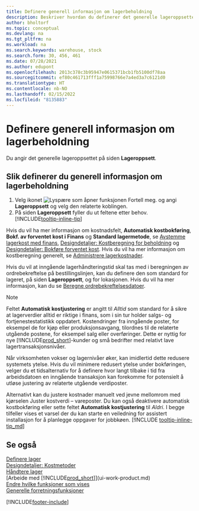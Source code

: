 ```yaml
---
title: Definere generell informasjon om lagerbeholdning
description: Beskriver hvordan du definerer det generelle lageroppsettet slik at du kan styre lageret og varene.
author: bholtorf
ms.topic: conceptual
ms.devlang: na
ms.tgt_pltfrm: na
ms.workload: na
ms.search.keywords: warehouse, stock
ms.search.form: 30, 456, 461
ms.date: 07/28/2021
ms.author: edupont
ms.openlocfilehash: 2013c378c3b95947e0615371bcb1fb5100df78aa
ms.sourcegitcommit: ef80c461713fff1a75998766e7a4ed3a7c6121d0
ms.translationtype: HT
ms.contentlocale: nb-NO
ms.lasthandoff: 02/15/2022
ms.locfileid: "8135883"
---
```

# <a name="set-up-general-inventory-information"></a>Definere generell informasjon om lagerbeholdning

Du angir det generelle lageroppsettet på siden **Lageroppsett**.

## <a name="to-set-up-general-inventory-information"></a>Slik definerer du generell informasjon om lagerbeholdning

1. Velg ikonet ![Lyspære som åpner funksjonen Fortell meg.](media/ui-search/search_small.png "Fortell hva du vil gjøre") og angi **Lageroppsett** og velg den relaterte koblingen.
2. På siden **Lageroppsett** fyller du ut feltene etter behov. [!INCLUDE[tooltip-inline-tip](includes/tooltip-inline-tip_md.md)]

Hvis du vil ha mer informasjon om kostnadsfelt, **Automatisk kostbokføring**, **Bokf. av forventet kost i Finans** og **Standard lagermetode**, se [Avstemme lagerkost med finans](finance-how-to-post-inventory-costs-to-the-general-ledger.md), [Designdetaljer: Kostberegning for beholdning](design-details-inventory-costing.md) og [Designdetaljer: Bokføre forventet kost](design-details-expected-cost-posting.md). Hvis du vil ha mer informasjon om kostberegning generelt, se [Administrere lagerkostnader](finance-manage-inventory-costs.md).  

Hvis du vil at inngående lagerhåndteringstid skal tas med i beregningen av ordrebekreftelse på bestillingslinjen, kan du definere den som standard for lageret, på siden **Lageroppsett**, og for lokasjonen. Hvis du vil ha mer informasjon, kan du se [Beregne ordrebekreftelsesdatoer](sales-how-to-calculate-order-promising-dates.md).  

> [!NOTE]
> Feltet **Automatisk kostjustering** er angitt til *Alltid* som standard for å sikre at lagerverdier alltid er riktige i finans, som i sin tur holder salgs- og fortjenestestatistikk oppdatert. Kostendringer fra inngående poster, for eksempel de for kjøp eller produksjonsavgang, tilordnes til de relaterte utgående postene, for eksempel salg eller overføringer. Dette er nyttig for nye [!INCLUDE[prod_short](includes/prod_short.md)]-kunder og små bedrifter med relativt lave lagertransaksjonsnivåer.
>
> Når virksomheten vokser og lagernivåer øker, kan imidlertid dette redusere systemets ytelse. Hvis du vil minimere redusert ytelse under bokføringen, velger du et tidsalternativ for å definere hvor langt tilbake i tid fra arbeidsdatoen en inngående transaksjon kan forekomme for potensielt å utløse justering av relaterte utgående verdiposter.
>
> Alternativt kan du justere kostnader manuelt ved jevne mellomrom med kjørselen Juster kostverdi – vareposter. Du kan også deaktivere automatisk kostbokføring eller sette feltet **Automatisk kostjustering** til *Aldri*. I begge tilfeller vises et varsel der du kan starte en veiledning for assistert installasjon for å planlegge oppgaver for jobbkøen. [!INCLUDE [tooltip-inline-tip_md](includes/tooltip-inline-tip_md.md)]

## <a name="see-also"></a>Se også

[Definere lager](inventory-setup-inventory.md)  
[Designdetaljer: Kostmetoder](design-details-costing-methods.md)  
[Håndtere lager](inventory-manage-inventory.md)  
[Arbeide med [!INCLUDE[prod_short](includes/prod_short.md)]](ui-work-product.md)  
[Endre hvilke funksjoner som vises](ui-experiences.md)  
[Generelle forretningsfunksjoner](ui-across-business-areas.md)  


[!INCLUDE[footer-include](includes/footer-banner.md)]